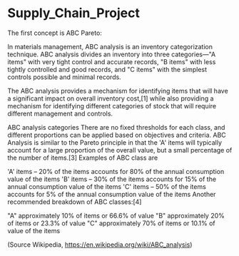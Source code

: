 # Supply_Chain_Project

The first concept is ABC Pareto: 

In materials management, ABC analysis is an inventory categorization technique. ABC analysis divides an inventory into three categories—"A items" with very tight control and accurate records, "B items" with less tightly controlled and good records, and "C items" with the simplest controls possible and minimal records.

The ABC analysis provides a mechanism for identifying items that will have a significant impact on overall inventory cost,[1] while also providing a mechanism for identifying different categories of stock that will require different management and controls.

ABC analysis categories
There are no fixed thresholds for each class, and different proportions can be applied based on objectives and criteria. ABC Analysis is similar to the Pareto principle in that the 'A' items will typically account for a large proportion of the overall value, but a small percentage of the number of items.[3]
Examples of ABC class are

'A' items – 20% of the items accounts for 80% of the annual consumption value of the items
'B' items – 30% of the items accounts for 15% of the annual consumption value of the items
'C' items – 50% of the items accounts for 5% of the annual consumption value of the items
Another recommended breakdown of ABC classes:[4]

"A" approximately 10% of items or 66.6% of value
"B" approximately 20% of items or 23.3% of value
"C" approximately 70% of items or 10.1% of value of the items


(Source Wikipedia, https://en.wikipedia.org/wiki/ABC_analysis)
